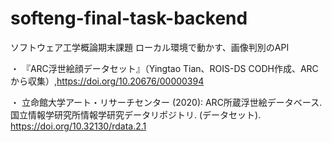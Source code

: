 # softeng-final-task-backend
  ソフトウェア工学概論期末課題
  ローカル環境で動かす、画像判別のAPI

・ 『ARC浮世絵顔データセット』（Yingtao Tian、ROIS-DS CODH作成、ARCから収集）,https://doi.org/10.20676/00000394

・ 立命館大学アート・リサーチセンター (2020): ARC所蔵浮世絵データベース. 国立情報学研究所情報学研究データリポジトリ. (データセット). https://doi.org/10.32130/rdata.2.1
